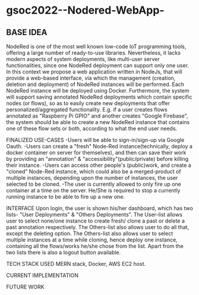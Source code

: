 # gsoc2022--Nodered-WebApp-

## BASE IDEA
NodeRed is one of the most well known low-code IoT programming tools, offering a large number of ready-to-use libraries. Nevertheless, it lacks modern aspects of system deployments, like multi-user server functionalities, since one NodeRed deployment can support only one user. In this context we propose a web application written in NodeJs, that will provide a web-based interface, via which the management (creation, deletion and deployment) of NodeRed instances will be performed. Each NodeRed instance will be deployed using Docker. Furthermore, the system will support saving annotated NodeRed deployments which contain specific nodes (or flows), so as to easily create new deployments that offer personalized/aggregated functionality. E.g. if a user creates flows annotated as "Raspberry Pi GPIO" and another creates "Google Firebase", the system should be able to create a new NodeRed instance that contains one of these flow sets or both, according to what the end user needs.

FINALIZED USE-CASES
-Users will be able to sign-in/sign-up via Google Oauth.
-Users can create a "fresh" Node-Red instance(technically, deploy a docker container on server for themselves), and then can save their work by providing an "annotation" & "accessibility"(public/private) before killing their instance.
-Users can access other people's (public)work, and create a "cloned" Node-Red instance, which could also be a merged-product of multiple instances, depending upon the number of instances, the user selected to be cloned.
-The user is currently allowed to only fire up one container at a time on the server. He/She is required to stop a currently running instance to be able to fire up a new one.

INTERFACE
Upon login, the user is shown his/her dashboard, which has two lists- "User Deployments" & "Others Deployments". The User-list allows user to select none/one instance to create fresh/ clone a past or delete a past annotation respectively. The Others-list also allows user to do all that, except the deleting option. The Others-list also allows user to select multiple instances at a time while cloning, hence deploy one instance, containing all the flows/works he/she chose from the list. Apart from the two lists there is also a logout button available.

TECH STACK USED
MERN stack, Docker, AWS EC2 host.

CURRENT IMPLEMENTATION

FUTURE WORK
